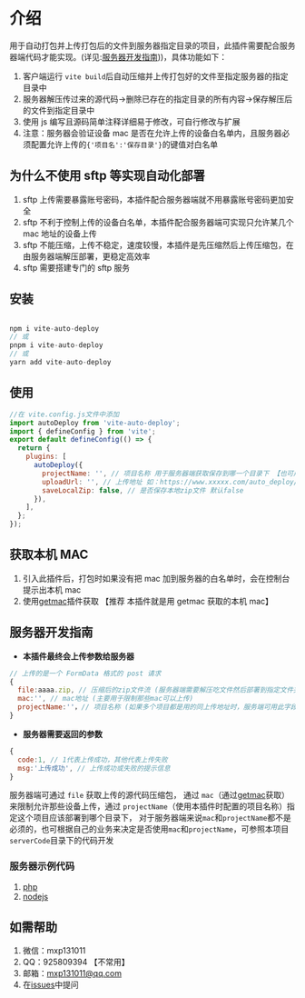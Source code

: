 # 介绍

用于自动打包并上传打包后的文件到服务器指定目录的项目，此插件需要配合服务器端代码才能实现。(详见:[服务器开发指南](#服务器开发指南)))，具体功能如下：

1. 客户端运行 `vite build`后自动压缩并上传打包好的文件至指定服务器的指定目录中
2. 服务器解压传过来的源代码->删除已存在的指定目录的所有内容->保存解压后的文件到指定目录中
3. 使用 js 编写且源码简单注释详细易于修改，可自行修改与扩展
4. 注意：服务器会验证设备 mac 是否在允许上传的设备白名单内，且服务器必须配置允许上传的`{'项目名':'保存目录'}`的键值对白名单

## 为什么不使用 sftp 等实现自动化部署

1. sftp 上传需要暴露账号密码，本插件配合服务器端就不用暴露账号密码更加安全
2. sftp 不利于控制上传的设备白名单，本插件配合服务器端可实现只允许某几个 mac 地址的设备上传
3. sftp 不能压缩，上传不稳定，速度较慢，本插件是先压缩然后上传压缩包，在由服务器端解压部署，更稳定高效率
4. sftp 需要搭建专门的 sftp 服务

## 安装

```js

npm i vite-auto-deploy
// 或
pnpm i vite-auto-deploy
// 或
yarn add vite-auto-deploy

```

## 使用

```js
//在 vite.config.js文件中添加
import autoDeploy from 'vite-auto-deploy';
import { defineConfig } from 'vite';
export default defineConfig(() => {
  return {
    plugins: [
      autoDeploy({
        projectName: '', // 项目名称 用于服务器端获取保存到哪一个目录下 【也可用于限制那些项目可以上传，只有在允许项目的白名单内才可以上传】
        uploadUrl: '', // 上传地址 如：https://www.xxxxx.com/auto_deploy/main/deploy.php
        saveLocalZip: false, // 是否保存本地zip文件 默认false
      }),
    ],
  };
});
```

## 获取本机 MAC

1. 引入此插件后，打包时如果没有把 mac 加到服务器的白名单时，会在控制台提示出本机 mac
2. 使用[getmac](https://www.npmjs.com/package/getmac)插件获取 【推荐 本插件就是用 getmac 获取的本机 mac】

## 服务器开发指南

- **本插件最终会上传参数给服务器**

```js
// 上传的是一个 FormData 格式的 post 请求
{
  file:aaaa.zip, // 压缩后的zip文件流 (服务器端需要解压吃文件然后部署到指定文件夹下)
  mac:'', // mac地址 (主要用于限制那些mac可以上传)
  projectName:''，// 项目名称 (如果多个项目都是用的同上传地址时，服务端可用此字段区分是哪一个项目)
}
```

- **服务器需要返回的参数**

```js
{
  code:1, // 1代表上传成功，其他代表上传失败
  msg:'上传成功', // 上传成功或失败的提示信息
}
```

服务器端可通过 `file` 获取上传的源代码压缩包， 通过 `mac`（通过[getmac](https://www.npmjs.com/package/getmac)获取） 来限制允许那些设备上传，通过 `projectName`（使用本插件时配置的项目名称）指定这个项目应该部署到哪个目录下， 对于服务器端来说`mac`和`projectName`都不是必须的，也可根据自己的业务来决定是否使用`mac`和`projectName`，可参照本项目`serverCode`目录下的代码开发

### 服务器示例代码

1. [php](https://gitee.com/mxp_open/vite_auto_deploy/tree/master/serverCode/php)
2. [nodejs](https://gitee.com/mxp_open/vite_auto_deploy/tree/master/serverCode/nodejs)

## 如需帮助

1. 微信：mxp131011
2. QQ：925809394 【不常用】
3. 邮箱：mxp131011@qq.com
4. 在[issues](https://gitee.com/mxp_open/vite_auto_deploy_js/issues)中提问
